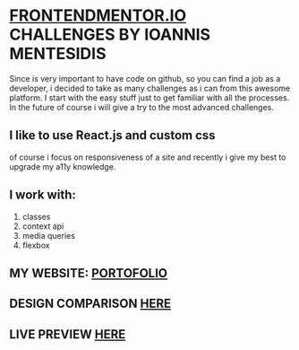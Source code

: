 # [FRONTENDMENTOR.IO](https://www.frontendmentor.io/) CHALLENGES BY IOANNIS MENTESIDIS

Since is very important to have code on github, so you can find a job as a developer, i decided to take as many challenges as
i can from this awesome platform. I start with the easy stuff just to get familiar with all the processes. In the future of course i will give a try to the most advanced challenges.

## I like to use React.js and custom css
of course i focus on responsiveness of a site and recently i give my best to upgrade my a11y knowledge.

## I work with:
1. classes
2. context api
3. media queries
4. flexbox

## MY WEBSITE: [PORTOFOLIO](https://iomentesidis.netlify.app)
## DESIGN COMPARISON [HERE](https://www.frontendmentor.io/solutions/interactivepricingcomponent-reactjs-qRWD4UpPc)
## LIVE PREVIEW [HERE](https://mentesidis-interacive-pricing.netlify.app)
